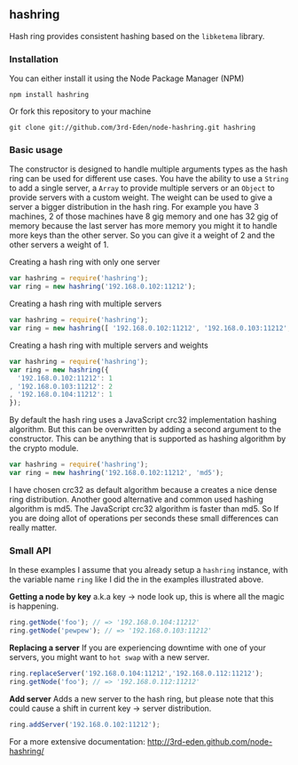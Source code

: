 ## hashring

Hash ring provides consistent hashing based on the `libketema` library.

### Installation

You can either install it using the Node Package Manager (NPM)

    npm install hashring

Or fork this repository to your machine

    git clone git://github.com/3rd-Eden/node-hashring.git hashring

### Basic usage

The constructor is designed to handle multiple arguments types as the hash ring can be used for different use cases. You have the ability to use a `String` to add a single server, a `Array` to provide multiple servers or an `Object` to provide servers with a custom weight. The weight can be used to give a server a bigger distribution in the hash ring. For example you have 3 machines, 2 of those machines have 8 gig memory and one has 32 gig of memory because the last server has more memory you might it to handle more keys than the other server. So you can give it a weight of 2 and the other servers a weight of 1.

Creating a hash ring with only one server

``` javascript
var hashring = require('hashring');
var ring = new hashring('192.168.0.102:11212');
```

Creating a hash ring with multiple servers

``` javascript
var hashring = require('hashring');
var ring = new hashring([ '192.168.0.102:11212', '192.168.0.103:11212', '192.168.0.104:11212']);
```

Creating a hash ring with multiple servers and weights

``` javascript
var hashring = require('hashring');
var ring = new hashring({
  '192.168.0.102:11212': 1
, '192.168.0.103:11212': 2
, '192.168.0.104:11212': 1
});
```

By default the hash ring uses a JavaScript crc32 implementation hashing algorithm. But this can be overwritten by adding a second argument to the constructor. This can be anything that is supported as hashing algorithm by the crypto module.

``` javascript
var hashring = require('hashring');
var ring = new hashring('192.168.0.102:11212', 'md5');
```

I have chosen crc32 as default algorithm because a creates a nice dense ring distribution. Another good alternative and common used hashing algorithm is md5. The JavaScript crc32 algorithm is faster than md5. So If you are doing allot of operations per seconds these small differences can really matter.

### Small API

In these examples I assume that you already setup a `hashring` instance, with the variable name `ring` like I did the in the examples illustrated above.

**Getting a node by key**
a.k.a key -> node look up, this is where all the magic is happening.

``` javascript
ring.getNode('foo'); // => '192.168.0.104:11212'
ring.getNode('pewpew'); // => '192.168.0.103:11212'
```

**Replacing a server**
If you are experiencing downtime with one of your servers, you might want to `hot swap` with a new server.

``` javascript
ring.replaceServer('192.168.0.104:11212','192.168.0.112:11212');
ring.getNode('foo'); // => '192.168.0.112:11212'
```

**Add server**
Adds a new server to the hash ring, but please note that this could cause a shift in current key -> server distribution.

``` javascript
ring.addServer('192.168.0.102:11212');
```


For a more extensive documentation: http://3rd-eden.github.com/node-hashring/